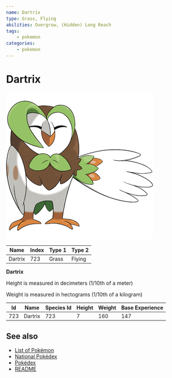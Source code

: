 ```yaml
---
name: Dartrix
type: Grass, Flying
abilities: Overgrow, (Hidden) Long Reach
tags:
    - pokemon
categories:
    - pokemon
---
```


# Dartrix


![Dartrix](images/723.png)

| **Name** | **Index** | **Type 1** | **Type 2** |
|----|----|----|----|
| Dartrix | 723 | Grass | Flying  |

**Dartrix** 


Height is measured in decimeters (1/10th of a meter)

Weight is measured in hectograms (1/10th of a kilogram)

| **Id** | **Name** | **Species Id** | **Height** | **Weight** | **Base Experience** |
|--------|----------|----------------|------------|------------|---------------------|
| 723 | Dartrix | 723 | 7 | 160 | 147 |


## See also

- [List of Pokémon](../pokemon.md)
- [National Pokédex](../national_pokedex.md)
- [Pokédex](../pokedex.md)
- [README](../README.md)

